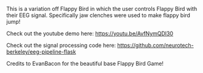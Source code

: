 This is a variation off Flappy Bird in which the user controls Flappy Bird with their EEG signal. Specifically jaw clenches were used to make flappy bird jump! 

Check out the youtube demo here:
https://youtu.be/AvfNymQDl30

Check out the signal processing code here:
https://github.com/neurotech-berkeley/eeg-pipeline-flask


Credits to EvanBacon for the beautiful base Flappy Bird Game!
